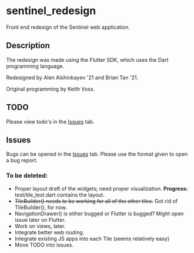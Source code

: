 # sentinel_redesign

Front end redesign of the Sentinel web application.

## Description

The redesign was made using the Flutter SDK, which uses the Dart programming language.

Redesigned by Alen Alshinbayev '21 and Brian Tan '21.

Original programming by Keith Voss.

## TODO

Please view todo's in the [Issues](https://github.com/rentedpandas/sentinel_redesign/issues) tab.

## Issues

Bugs can be opened in the [Issues](https://github.com/rentedpandas/sentinel_redesign/issues) tab. Please use the format given to open a bug report.

### To be deleted:

* Proper layout draft of the widgets; need proper visualization. **Progress:** test/tile_test.dart contains the layout.
* ~~TileBuilder() needs to be working for all of the other tiles.~~ Got rid of TileBuilder(), for now.
* NavigationDrawer() is either bugged or Flutter is bugged? Might open issue later on Flutter.
* Work on views, later.
* Integrate better web routing.
* Integrate existing JS apps into each Tile (seems relatively easy)
* Move TODO into issues.
